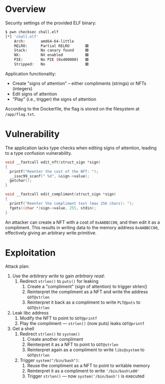 # Overview

Security settings of the provided ELF binary:
```bash
$ pwn checksec chall.elf        
[*] 'chall.elf'
    Arch:       amd64-64-little
    RELRO:      Partial RELRO       🟥
    Stack:      No canary found     🟥
    NX:         NX enabled          🟩
    PIE:        No PIE (0x400000)   🟥
    Stripped:   No                  🟥

```

Application functionality:
- Create "signs of attention" – either compliments (strings) or NFTs (integers)
- Edit signs of attention
- "Play" (i.e., trigger) the signs of attention

According to the Dockerfile, the flag is stored on the filesystem at `/app/flag.txt`.

# Vulnerability

The application lacks type checks when editing signs of attention, leading to a type confusion vulnerability.
```c
void __fastcall edit_nft(struct_sign *sign)
{
  printf("Reenter the cost of the NFT: ");
  __isoc99_scanf(" %d", &sign->value);
  getchar();
}

```
```c
void __fastcall edit_compliment(struct_sign *sign)
{
  printf("Reenter the compliment text (max 256 chars): ");
  fgets((char *)sign->value, 255, stdin);
}

```
An attacker can create a NFT with a cost of `0xAABBCC00`, and then edit it as a compliment. This results in writing data to the memory address `0xAABBCC00`, effectively giving an arbitrary write primitive.

# Exploitation

Attack plan:
1. Use the *arbitrary write* to gain *arbitrary read*:
	1. Redirect `strlen()` to `puts()` for leaking
		1. Create a "compliment" (sign of attention) to trigger strlen()
		2. Reinterpret the compliment as a NFT and write the address `GOT@strlen`
		3. Reinterpret it back as a compliment to write `PLT@puts` to `GOT@strlen`
2. Leak libc address
	1. Modify the NFT to point to `GOT@printf`
	2. Play the compliment — `strlen()` (now puts) leaks `GOT@printf`
3. Get a shell
	1. Redirect `strlen()` to `system()`
		1. Create another compliment
		2. Reinterpret it as a NFT to point to `GOT@strlen`
		3. Reinterpret again as a compliment to write `libc@system` to `GOT@strlen`
	2. Trigger `system("/bin/bash")`:
		1. Reuse the compliment as a NFT to point to writable memory
		2. Reinterpret it as a compliment to write `'/bin/bash\x00'`
		3. Trigger `strlen()` — now `system('/bin/bash')` is executed